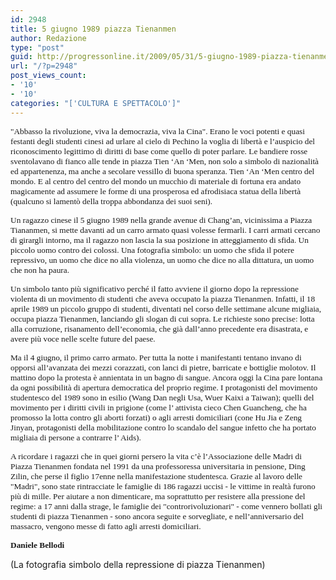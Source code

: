 ```yaml
---
id: 2948
title: 5 giugno 1989 piazza Tienanmen
author: Redazione
type: "post"
guid: http://progressonline.it/2009/05/31/5-giugno-1989-piazza-tienanmen/
url: "/?p=2948"
post_views_count:
- '10'
- '10'
categories: "['CULTURA E SPETTACOLO']"
---
```


<span style="font-size: 10pt; font-family: Tahoma">"Abbasso la rivoluzione, viva la democrazia, viva la Cina".<span> </span>Erano le voci potenti e quasi festanti degli studenti cinesi ad urlare al cielo di Pechino la voglia di libertà e l’auspicio del riconoscimento legittimo di diritti di base come quello di poter parlare. </span><span style="font-size: 10pt; font-family: Tahoma">Le bandiere rosse sventolavano di fianco alle tende in piazza Tien ‘An ‘Men, non solo a simbolo di nazionalità ed appartenenza, ma anche a secolare vessillo di buona speranza. Tien ‘An ‘Men centro del mondo. E al centro del centro del mondo un mucchio di materiale di fortuna era andato magicamente ad assumere le forme di una prosperosa ed afrodisiaca statua della libertà (qualcuno si lamentò della troppa abbondanza dei suoi seni). </span>

<span style="font-size: 10pt; font-family: Tahoma">Un ragazzo cinese<span> </span>il 5 giugno 1989 nella grande avenue di Chang’an, vicinissima a Piazza Tiananmen, si mette davanti ad un carro armato quasi volesse fermarli. I carri armati cercano di girargli intorno, ma il ragazzo non lascia la sua posizione in atteggiamento di sfida. Un piccolo uomo contro dei colossi. Una fotografia simbolo: un uomo che sfida il potere repressivo, un uomo che dice no alla violenza, un uomo che dice no alla dittatura, un uomo che non ha paura.</span>

<span style="font-size: 10pt; font-family: Tahoma">Un simbolo tanto più significativo perché il fatto avviene il giorno dopo la repressione violenta di un movimento di studenti che aveva occupato la piazza Tienanmen. Infatti, il 18 aprile 1989 un piccolo gruppo di studenti, diventati nel corso delle settimane alcune migliaia,<span> </span>occupa piazza Tienanmen, lanciando gli slogan di cui sopra. Le richieste sono precise: lotta alla corruzione, risanamento dell’economia, che già dall’anno precedente era disastrata, e avere più voce nelle scelte future del paese.</span>

<span style="font-size: 10pt; font-family: Tahoma">Ma il 4 giugno, il primo carro armato. Per tutta la notte i manifestanti tentano invano di opporsi all’avanzata dei mezzi corazzati, con lanci di pietre, barricate e bottiglie molotov. Il mattino dopo la protesta è annientata in un bagno di sangue. </span><span style="font-size: 10pt; font-family: Tahoma">Ancora oggi la Cina pare lontana da ogni possibilità di apertura democratica del proprio regime. I protagonisti del movimento studentesco del 1989 sono in esilio (Wang Dan negli Usa, Wuer Kaixi a Taiwan); quelli del movimento per i diritti civili in prigione (come l’ attivista cieco Chen Guancheng, che ha promosso la lotta contro gli aborti forzati) o agli arresti domiciliari (cone Hu Jia e Zeng Jinyan, protagonisti della mobilitazione contro lo scandalo del sangue infetto che ha portato migliaia di persone a contrarre l’ Aids).</span>

<span style="font-size: 10pt; font-family: Tahoma">A ricordare i ragazzi che in quei giorni persero la vita c’è<span> </span>l’Associazione delle Madri di Piazza Tienanmen fondata nel 1991 da una professoressa universitaria in pensione, Ding Zilin, che perse il figlio 17enne nella manifestazione studentesca. Grazie al lavoro delle "Madri", sono state rintracciate le famiglie di 186 ragazzi uccisi - le vittime in realtà furono più di mille. Per aiutare a non dimenticare, ma soprattutto per resistere alla pressione del regime: a 17 anni dalla strage, le famiglie dei "controrivoluzionari" - come vennero bollati gli studenti di piazza Tienanmen - sono ancora seguite e sorvegliate, e nell’anniversario del massacro, vengono messe di fatto agli arresti domiciliari.</span>

<span style="font-size: 10pt; font-family: Tahoma">**Daniele Bellodi**</span>

(La fotografia simbolo della repressione di piazza Tienanmen)
